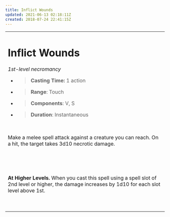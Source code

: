 ```yaml
---
title: Inflict Wounds
updated: 2021-06-13 02:18:11Z
created: 2018-07-24 22:41:15Z
---
```


<table><tbody><tr class="odd"><td><h1 id="inflict-wounds"><strong>Inflict Wounds</strong></h1><p><em>1st-level necromancy</em></p><ul><li><blockquote><p><strong>Casting Time:</strong> 1 action</p></blockquote></li><li><blockquote><p><strong>Range</strong>: Touch</p></blockquote></li><li><blockquote><p><strong>Components</strong>: V, S</p></blockquote></li><li><blockquote><p><strong>Duration</strong>: Instantaneous</p></blockquote></li></ul><p> </p><p>Make a melee spell attack against a creature you can reach. On a hit, the target takes 3d10 necrotic damage.</p><p> </p><p> </p><p><strong>At Higher Levels.</strong> When you cast this spell using a spell slot of 2nd level or higher, the damage increases by 1d10 for each slot level above 1st.</p><p> </p></td></tr></tbody></table>